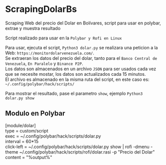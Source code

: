 # ScrapingDolarBs
Scraping Web del precio del Dolar en Bolívares, script para usar en polybar, extrae y muestra resultado

Script realizado para usar en la `Polybar y Rofi en Linux`

Para usar, ejecuta el script, `Python3 dolar.py` se realizara una peticion a la Web: `https://monitordolarvenezuela.com/`.  
Se extraeran los datos del precio del dolar, tanto para el `Banco Central de Venezuela`, `En Paralelo` y `Binance P2P`.  
Los datos son almacenados en un archivo `JSON` para ser usados cada vez que se necesite mostar, los datos son actualizados cada 15 minutos.  
El archivo es almacenado en la misma ruta del script, en este caso es: `~/.config/polybar/hack/scripts/`

Para mostrar el resultado, pase el parametro `show`, ejemplo `Python3 dolar.py show`

## Modulo en Polybar

[module/dolar]  
type = custom/script  
exec = ~/.config/polybar/hack/scripts/dolar.py  
interval = 60*15  
click-left = ~/.config/polybar/hack/scripts/dolar.py show | rofi -dmenu -theme ~/.config/polybar/hack/scripts/rofi/dolar.rasi -p "Precio del Dolar"  
content = "%output%"
